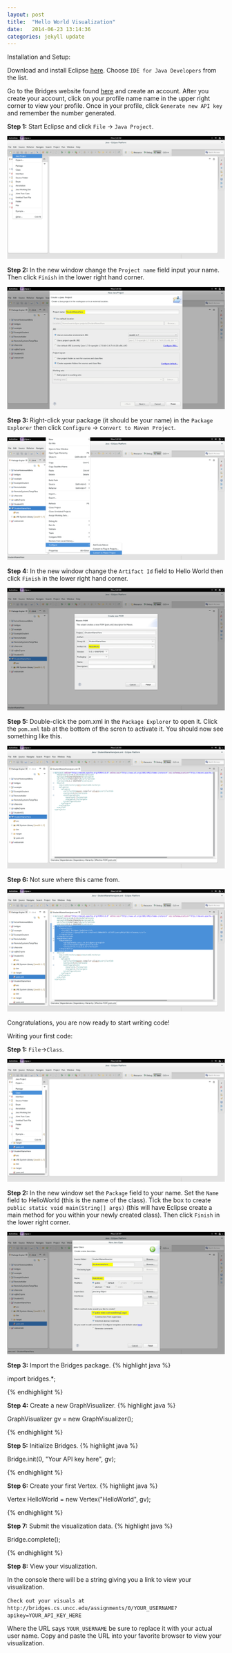 ```yaml
---
layout: post
title:  "Hello World Visualization"
date:   2014-06-23 13:14:36
categories: jekyll update
---
```


Installation and Setup:

Download and install Eclipse [here](https://www.eclipse.org/downloads/index-java8.php). Choose  `IDE for Java Developers` from the list.

Go to the Bridges website found [here](http://bridges.cs.uncc.edu/login) and create an account. After you create your account, click on your profile name name in the upper right corner to view your profile. Once in your profile, click `Generate new API key` and remember the number generated.

**Step 1:**
Start Eclipse and click `File` -> `Java Project`.

![drawing](/images/screenshot_0.png)

**Step 2:**
In the new window change the `Project name` field input your name. Then click `Finish` in the lower right hand corner.

![drawing](/images/screenshot_1.png)

**Step 3:**
Right-click your package (it should be your name) in the `Package Explorer` then click `Configure` -> `Convert to Maven Project`.

![drawing](/images/screenshot_2.png)

**Step 4:**
In the new window change the `Artifact Id` field to Hello World then click `Finish` in the lower right hand corner.

![drawing](/images/screenshot_3.png)

**Step 5:**
Double-click the pom.xml in the `Package Explorer` to open it. Click the `pom.xml` tab at the bottom of the scren to activate it. You should now see something like this.

![drawing](/images/screenshot_4.png)

**Step 6:**
Not sure where this came from.

![drawing](/images/screenshot_5.png)

Congratulations, you are now ready to start writing code!


Writing your first code:

**Step 1:**
`File`->`Class`.

![drawing](/images/screenshot_6.png)

**Step 2:**
In the new window set the `Package` field to your name. Set the `Name` field to HelloWorld (this is the name of the class). Tick the box to create `public static void main(String[] args)` (this will have Eclipse create a main method for you within your newly created class). Then click `Finish` in the lower right corner.

![drawing](/images/screenshot_7.png)

**Step 3:**
Import the Bridges package.
{% highlight java  %}

import bridges.*;

{% endhighlight %}

**Step 4:**
Create a new GraphVisualizer. 
{% highlight java  %}

GraphVisualizer gv = new GraphVisualizer();

{% endhighlight %}

**Step 5:**
Initialize Bridges.
{% highlight java  %}

Bridge.init(0, "Your API key here", gv);

{% endhighlight %}

**Step 6:**
Create your first Vertex.
{% highlight java  %}

Vertex HelloWorld = new Vertex("HelloWorld", gv);

{% endhighlight %}

**Step 7:**
Submit the visualization data.
{% highlight java  %}

Bridge.complete();

{% endhighlight %}

**Step 8:**
View your visualization.

In the console there will be a string giving you a link to view your visualization.

`Check out your visuals at http://bridges.cs.uncc.edu/assignments/0/YOUR_USERNAME?apikey=YOUR_API_KEY_HERE`

Where the URL says `YOUR_USERNAME` be sure to replace it with your actual user name. Copy and paste the URL into your favorite browser to view your visualization.

